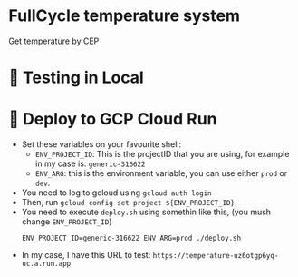 # FullCycle temperature system
Get temperature by CEP

# 🧪 Testing in Local

# 🚀 Deploy to GCP Cloud Run
- Set these variables on your favourite shell:
  - `ENV_PROJECT_ID`: This is the projectID that you are using, for example in my case is: `generic-316622`
  - `ENV_ARG`: this is the environment variable, you can use either `prod` or `dev`.
- You need to log to gcloud using `gcloud auth login`
- Then, run `gcloud config set project ${ENV_PROJECT_ID}`
- You need to execute `deploy.sh` using somethin like this, (you mush change `ENV_PROJECT_ID`)
  ```shell
  ENV_PROJECT_ID=generic-316622 ENV_ARG=prod ./deploy.sh
  ```
- In my case, I have this URL to test: `https://temperature-uz6otgp6yq-uc.a.run.app`
